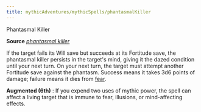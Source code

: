 ```yaml
---
title: mythicAdventures/mythicSpells/phantasmalKiller
---
```

Phantasmal Killer

**Source** [_phantasmal killer_](spells/phantasmalKiller#_phantasmal-killer)

If the target fails its Will save but succeeds at its Fortitude save, the phantasmal killer persists in the target's mind, giving it the dazed condition until your next turn. On your next turn, the target must attempt another Fortitude save against the phantasm. Success means it takes 3d6 points of damage; failure means it dies from [fear](monsters/universalMonsterRules#_fear).

**Augmented (6th)** : If you expend two uses of mythic power, the spell can affect a living target that is immune to fear, illusions, or mind-affecting effects.

